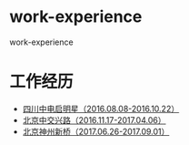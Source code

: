 # work-experience
work-experience
# 工作经历
- [四川中电启明星（2016.08.08-2016.10.22）](/aostar)
- [北京中交兴路（2016.11.17-2017.04.06）](/sinoiov)
- [北京神州新桥（2017.06.26-2017.09.01）](/sino-bridge)
